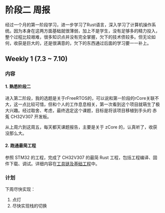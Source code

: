 # 阶段二 周报
经过一个月的第一阶段学习，进一步学习了Rust语言，深入学习了计算机操作系统。因为本身在这两方面基础就很薄弱，加上不是学生，没有足够多的精力投入，整个过程比较艰难，很多知识点并没有完全掌握，欠下的技术债较多。但无论如何，收获是巨大的，还是很满意的，欠下的东西通过后面的学习要一一补上。

## Weekly 1 (7.3 ~ 7.10)
### 内容
#### 1. 熟悉阶段二
进入第二阶段，我的选题是关于rFreeRTOS的，可以说和第一阶段的rCore关联不大，这一点比较可惜，但和个人的工作息息相关，第一次看到这个项目就萌生了极大兴趣。经过取舍、考虑，最终选定这个课题，目标是将该项目移植到手头的 赤菟 CH32V307 开发板。

从上周六到这周五，每天都天课题报告，主要是关于 zCore 的，认真听了，收获没那么大。

#### 2. 跑通最简工程
参照 STM32 的工程，完成了 CH32V307 的最简 Rust 工程，包括工程编译、固件下载、调试。详细内容在[工具链及基础工程](rust-based-os-comp2022-Phase2-toolchain.md)中。

### 计划
下周尽快实现：
1. 点灯
2. 尽快实现栈的切换
